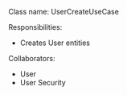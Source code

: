 Class name: UserCreateUseCase

Responsibilities:
- Creates User entities

Collaborators:
- User
- User Security